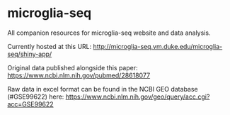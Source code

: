 # microglia-seq
All companion resources for microglia-seq website and data analysis. 

Currently hosted at this URL:  http://microglia-seq.vm.duke.edu/microglia-seq/shiny-app/

Original data published alongside this paper: https://www.ncbi.nlm.nih.gov/pubmed/28618077

Raw data in excel format can be found in the NCBI GEO database (#GSE99622) here: https://www.ncbi.nlm.nih.gov/geo/query/acc.cgi?acc=GSE99622
